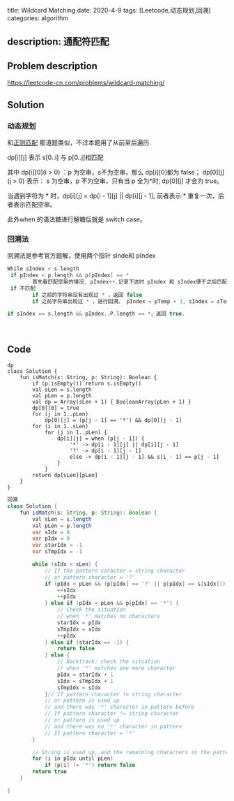 title:  Wildcard Matching
date: 2020-4-9
tags: [Leetcode,动态规划,回溯]
categories: algorithm

description: 通配符匹配
---

## Problem description

https://leetcode-cn.com/problems/wildcard-matching/

## Solution

### 动态规划

和[正则匹配](https://nightxlt.github.io/2020/04/04/REMatch/) 那道题类似，不过本题用了从前至后遍历.

dp[i]\[j] 表示 s[0..i] 与 p[0..j]相匹配

其中 dp[i]\[0](i > 0) ：p 为空串，s不为空串，那么 dp[i]\[0]都为 false； dp[0]\[j](j > 0) 表示： s 为空串，p 不为空串，只有当 p 全为\*时, dp[0]\[j] 才会为 true。

当遇到字符为 \* 时，dp[i]\[j] =  dp[i - 1]\[j] || dp[i]\[j - 1], 前者表示 \* 重复一次，后者表示匹配空串。

此外when 的语法糖进行解糖后就是 switch case。



### 回溯法

回溯法是参考官方题解，使用两个指针 sInde和 pIndex

```kotlin
While sIndex < s.length
 if pIndex < p.length && p[pIndex] == *
		首先看匹配空串的情况, pIndex++,记录下这时 pIndex 和 sIndex便于之后匹配失败用来回溯
 if 不匹配
		if 之前的字符串没有出现过 * ，返回 false
		if 之前字符串出现过 * ，进行回溯。 pIndex = pTemp + 1, sIndex = sTemp + 1, 因为 * 可能匹配多个字符，所以 sTemp = sIndex,便于之后再次匹配失败后的回溯

if sIndex == s.length && pIndex..P.length == *，返回 true.
```

​	

## Code

```kotl
dp
class Solution {
    fun isMatch(s: String, p: String): Boolean {
        if (p.isEmpty()) return s.isEmpty()
        val sLen = s.length
        val pLen = p.length
        val dp = Array(sLen + 1) { BooleanArray(pLen + 1) }
        dp[0][0] = true
        for (j in 1..pLen)
            dp[0][j] = (p[j - 1] == '*') && dp[0][j - 1]
        for (i in 1..sLen)
            for (j in 1..pLen) {
                dp[i][j] = when (p[j - 1]) {
                    '*' -> dp[i - 1][j] || dp[i][j - 1]
                    '?' -> dp[i - 1][j - 1]
                    else -> dp[i - 1][j - 1] && s[i - 1] == p[j - 1]
                }
            }
        return dp[sLen][pLen]
    }
}
```



```java
回溯
class Solution {
    fun isMatch(s: String, p: String): Boolean {
        val sLen = s.length
        val pLen = p.length
        var sIdx = 0
        var pIdx = 0
        var starIdx = -1
        var sTmpIdx = -1

        while (sIdx < sLen) {
            // If the pattern caracter = string character
            // or pattern character = '?'
            if (pIdx < pLen && (p[pIdx] == '?' || p[pIdx] == s[sIdx])) {
                ++sIdx
                ++pIdx
            } else if (pIdx < pLen && p[pIdx] == '*') {
                // Check the situation
                // when '*' matches no characters
                starIdx = pIdx
                sTmpIdx = sIdx
                ++pIdx
            } else if (starIdx == -1) {
                return false
            } else {
                // Backtrack: check the situation
                // when '*' matches one more character
                pIdx = starIdx + 1
                sIdx = sTmpIdx + 1
                sTmpIdx = sIdx
            }// If pattern character != string character
            // or pattern is used up
            // and there was '*' character in pattern before
            // If pattern character != string character
            // or pattern is used up
            // and there was no '*' character in pattern
            // If pattern character = '*'
        }

        // String is used up, and the remaining characters in the pattern should all be '*' characters
        for (i in pIdx until pLen)
            if (p[i] != '*') return false
        return true
    }

}
```